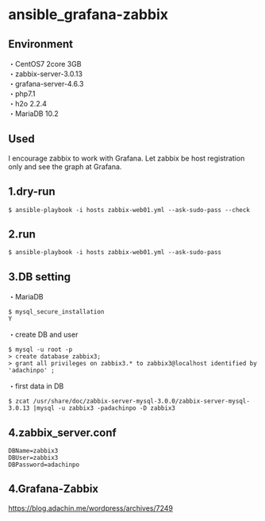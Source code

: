 # ansible_grafana-zabbix   

## Environment
・CentOS7 2core 3GB   
・zabbix-server-3.0.13  
・grafana-server-4.6.3  
・php7.1  
・h2o 2.2.4  
・MariaDB 10.2

## Used  

I encourage zabbix to work with Grafana. Let zabbix be host registration only and see the graph at Grafana.  

## 1.dry-run
````
$ ansible-playbook -i hosts zabbix-web01.yml --ask-sudo-pass --check
````

## 2.run
````
$ ansible-playbook -i hosts zabbix-web01.yml --ask-sudo-pass
````
## 3.DB setting
・MariaDB

````
$ mysql_secure_installation
Y
````
・create DB and user

````
$ mysql -u root -p
> create database zabbix3;
> grant all privileges on zabbix3.* to zabbix3@localhost identified by 'adachinpo' ;
````

・first data in DB

````
$ zcat /usr/share/doc/zabbix-server-mysql-3.0.0/zabbix-server-mysql-3.0.13 |mysql -u zabbix3 -padachinpo -D zabbix3
````

## 4.zabbix_server.conf

````
DBName=zabbix3
DBUser=zabbix3
DBPassword=adachinpo
````

## 4.Grafana-Zabbix  

https://blog.adachin.me/wordpress/archives/7249  
